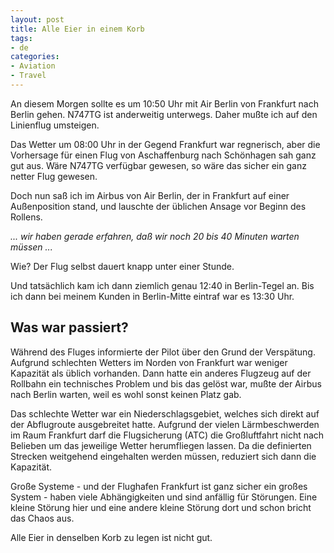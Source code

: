 ```yaml
---
layout: post
title: Alle Eier in einem Korb
tags:
- de
categories:
- Aviation
- Travel
---
```

An diesem Morgen sollte es um 10:50 Uhr mit Air Berlin von Frankfurt nach Berlin gehen. N747TG ist anderweitig unterwegs. Daher mußte ich auf den Linienflug umsteigen.

Das Wetter um 08:00 Uhr in der Gegend Frankfurt war regnerisch, aber die Vorhersage für einen Flug von Aschaffenburg nach Schönhagen sah ganz gut aus. Wäre N747TG verfügbar gewesen, so wäre das sicher ein ganz netter Flug gewesen.

Doch nun saß ich im Airbus von Air Berlin, der in Frankfurt auf einer Außenposition stand, und lauschte der üblichen Ansage vor Beginn des Rollens.

_... wir haben gerade erfahren, daß wir noch 20 bis 40 Minuten warten müssen ..._

Wie? Der Flug selbst dauert knapp unter einer Stunde.

Und tatsächlich kam ich dann ziemlich genau 12:40 in Berlin-Tegel an. Bis ich dann bei meinem Kunden in Berlin-Mitte eintraf war es 13:30 Uhr.

## Was war passiert?

Während des Fluges informierte der Pilot über den Grund der Verspätung. Aufgrund schlechten Wetters im Norden von Frankfurt war weniger Kapazität als üblich vorhanden. Dann hatte ein anderes Flugzeug auf der Rollbahn ein technisches Problem und bis das gelöst war, mußte der Airbus nach Berlin warten, weil es wohl sonst keinen Platz gab.

Das schlechte Wetter war ein Niederschlagsgebiet, welches sich direkt auf der Abflugroute ausgebreitet hatte. Aufgrund der vielen Lärmbeschwerden im Raum Frankfurt darf die Flugsicherung (ATC) die Großluftfahrt nicht nach Belieben um das jeweilige Wetter herumfliegen lassen. Da die definierten Strecken weitgehend eingehalten werden müssen, reduziert sich dann die Kapazität.

Große Systeme - und der Flughafen Frankfurt ist ganz sicher ein großes System - haben viele Abhängigkeiten und sind anfällig für Störungen. Eine kleine Störung hier und eine andere kleine Störung dort und schon bricht das Chaos aus.

Alle Eier in denselben Korb zu legen ist nicht gut.
